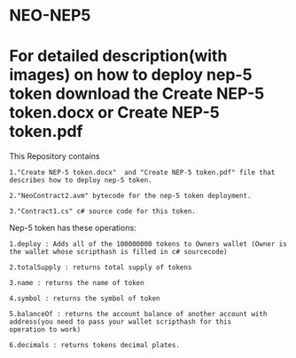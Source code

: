 # NEO-NEP5

# For  detailed description(with images) on how to deploy nep-5 token download the Create NEP-5 token.docx or Create NEP-5 token.pdf

This Repository contains 

    1."Create NEP-5 token.docx"  and "Create NEP-5 token.pdf" file that describes how to deploy nep-5 token.

    2."NeoContract2.avm" bytecode for the nep-5 token deployment.
    
    3."Contract1.cs" c# source code for this token.

Nep-5 token has these operations:

    1.deploy : Adds all of the 100000000 tokens to Owners wallet (Owner is the wallet whose scripthash is filled in c# sourcecode)

    2.totalSupply : returns total supply of tokens

    3.name : returns the name of token

    4.symbol : returns the symbol of token

    5.balanceOf : returns the account balance of another account with address(you need to pass your wallet scripthash for this 
    operation to work)

    6.decimals : returns tokens decimal plates.
